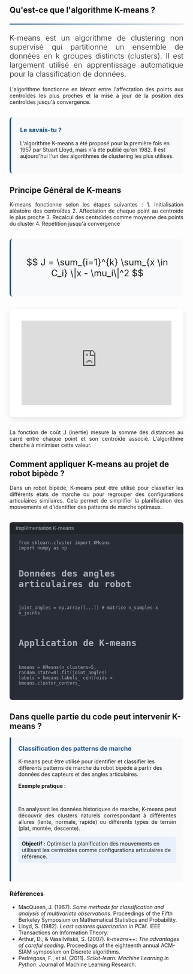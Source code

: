 <!-- TEMPLATE POUR LES NOTIONS IMPORTANTES ALGO BASE SUR K-MEANS -->

<!-- KaTeX CDN -->
<link rel="stylesheet" href="https://cdn.jsdelivr.net/npm/katex@0.16.8/dist/katex.min.css">
<script defer src="https://cdn.jsdelivr.net/npm/katex@0.16.8/dist/katex.min.js"></script>
<script defer src="https://cdn.jsdelivr.net/npm/katex@0.16.8/dist/contrib/auto-render.min.js"
    onload="renderMathInElement(document.body);"></script>

<style>
:root {
    --primary-color: rgb(28, 80, 131);
    --secondary-color: rgb(28, 80, 131);
    --accent-color: rgb(28, 80, 131);
}

.kmeans-container {
    max-width: 1200px;
    margin: 0 auto;
    padding: 20px;
}

.math-equation {
    font-size: 1.5rem;
    text-align: center;
    margin: 2rem 0;
    padding: 1.5rem;
    background-color: #f8f9fa;
    border-radius: 8px;
    border-left: 4px solid var(--primary-color);
}

.diagram-container {
    background-color: white;
    padding: 2rem;
    border-radius: 10px;
    box-shadow: 0 5px 15px rgba(0,0,0,0.1);
    margin: 2rem 0;
    text-align: center;
}

.did-you-know {
    background-color: #f8f9fa;
    border-left: 4px solid var(--primary-color);
    border-radius: 8px;
    padding: 1.5rem;
    margin: 2rem 0;
}

.application-card {
    background: #f8f9fa;
    border-left: 4px solid rgb(28, 80, 131);
    padding: 1.2rem;
    border-radius: 0 4px 4px 0;
    margin-bottom: 1rem;
}

.application-card h3 {
    margin-top: 0;
    color: rgb(28, 80, 131);
}

.goal {
    background: #e8f0fe;
    padding: 0.6rem;
    border-radius: 4px;
    margin: 0.8rem 0;
}

.goal .label {
    font-weight: bold;
    color: var(white);
}

.note {
    font-size: 0.9em;
    color: #666;
    margin-top: 0.8rem;
}

.did-you-know h3 {
    color: var(--primary-color);
    margin-top: 0;
}

.justified-text {
    text-align: justify;
}

.code-container {
    background-color: #282c34;
    color: #abb2bf;
    border-radius: 8px;
    padding: 1.5rem;
    font-family: 'Consolas', 'Monaco', monospace;
    margin: 2rem 0;
    position: relative;
    overflow-x: auto;
}

.code-header {
    background-color: #21252b;
    padding: 0.5rem 1rem;
    border-radius: 8px 8px 0 0;
    margin: -1.5rem -1.5rem 1rem -1.5rem;
    display: flex;
    justify-content: space-between;
    align-items: center;
    color: #abb2bf;
    font-family: sans-serif;
}

.code-header button {
    background: none;
    border: none;
    color: inherit;
    cursor: pointer;
    font-size: 1rem;
}

.code-header button:hover {
    color: white;
}

pre {
    margin: 0;
    white-space: pre-wrap;
    word-wrap: break-word;
}

code {
    font-family: 'Consolas', 'Monaco', monospace;
}

.img-fluid {
    max-width: 100%;
    height: auto;
}

.text-muted {
    color: #6c757d;
}

.lead {
    font-size: 1.25rem;
    font-weight: 300;
}

hr {
    border: none;
    height: 2px;
    background: linear-gradient(90deg, var(--primary-color), rgba(28, 80, 131, 0.2));
    margin: 1.5rem 0;
}
</style>

<div class="kmeans-container">
    <!-- Introduction -->
    <section id="introduction">
        <h2>Qu'est-ce que l'algorithme K-means ?</h2>
        <hr>
        <p class="lead justified-text">
            K-means est un algorithme de clustering non supervisé qui partitionne un ensemble de données en k groupes distincts (clusters). Il est largement utilisé en apprentissage automatique pour la classification de données.
        </p>
        <p class="justified-text">
            L'algorithme fonctionne en itérant entre l'affectation des points aux centroïdes les plus proches et la mise à jour de la position des centroïdes jusqu'à convergence.
        </p>
        <div class="did-you-know">
            <h3>Le savais-tu ?</h3>
            <p>
                L'algorithme K-means a été proposé pour la première fois en 1957 par Stuart Lloyd, mais n'a été publié qu'en 1982. Il est aujourd'hui l'un des algorithmes de clustering les plus utilisés.
            </p>
        </div>
    </section>
    <!-- Principe Général -->
    <section id="principe">
        <h2>Principe Général de K-means</h2>
        <p class="justified-text">
            K-means fonctionne selon les étapes suivantes :
            1. Initialisation aléatoire des centroïdes
            2. Affectation de chaque point au centroïde le plus proche
            3. Recalcul des centroïdes comme moyenne des points du cluster
            4. Répétition jusqu'à convergence
        </p>
        <div class="math-equation">
            <p>$$ J = \sum_{i=1}^{k} \sum_{x \in C_i} \|x - \mu_i\|^2 $$</p>
        </div>
        <div class="diagram-container">
            <div style="position: relative; padding-bottom: 56.25%; height: 0; overflow: hidden;">
                <iframe width="560" height="315"  src="https://www.youtube.com/embed/R2e3Ls9H_fc" title="K-means vizualisation" frameborder="0"  allow="accelerometer; autoplay; clipboard-write; encrypted-media; gyroscope; picture-in-picture"  allowfullscreen style="position: absolute; top: 0; left: 0; width: 100%; height: 100%;"></iframe>
            </div>
        </div>
        <p class="justified-text">
            La fonction de coût J (inertie) mesure la somme des distances au carré entre chaque point et son centroïde associé. L'algorithme cherche à minimiser cette valeur.
        </p>
    </section>
    <!-- Application au projet -->
    <section id="application_projet">
        <h2>Comment appliquer K-means au projet de robot bipède ?</h2>
        <p class="justified-text">
            Dans un robot bipède, K-means peut être utilisé pour classifier les différents états de marche ou pour regrouper des configurations articulaires similaires. Cela permet de simplifier la planification des mouvements et d'identifier des patterns de marche optimaux.
        </p>
    </section>
    <div class="code-container">
        <div class="code-header">
            <span>Implémentation K-means</span>
        </div>
        <pre><code>from sklearn.cluster import KMeans
import numpy as np

# Données des angles articulaires du robot
joint_angles = np.array([...])  # matrice n_samples x n_joints

# Application de K-means
kmeans = KMeans(n_clusters=5, random_state=0).fit(joint_angles)
labels = kmeans.labels_
centroids = kmeans.cluster_centers_</code></pre>
    </div>
    <h2>Dans quelle partie du code peut intervenir K-means ?</h2>
    <div class="kmeans-application">
        <div class="application-card">
            <h3>Classification des patterns de marche</h3>
            <p>K-means peut être utilisé pour identifier et classifier les différents patterns de marche du robot bipède à partir des données des capteurs et des angles articulaires.</p>
            <p style="text-align: justify;"><strong>Exemple pratique :</strong></p>            
                <p style="text-align: justify;">En analysant les données historiques de marche, K-means peut découvrir des clusters naturels correspondant à différentes allures (lente, normale, rapide) ou différents types de terrain (plat, montée, descente).</p>
            <div class="goal">
                <span class="label">Objectif :</span> Optimiser la planification des mouvements en utilisant les centroïdes comme configurations articulaires de référence.
        </div>        
    </div>
</div>

<h3>Références</h3> <!--Style APA-->
<ul>
  <li>MacQueen, J. (1967). <cite>Some methods for classification and analysis of multivariate observations</cite>. Proceedings of the Fifth Berkeley Symposium on Mathematical Statistics and Probability.</li>
  <li>Lloyd, S. (1982). <cite>Least squares quantization in PCM</cite>. IEEE Transactions on Information Theory.</li>
  <li>Arthur, D., & Vassilvitskii, S. (2007). <cite>k-means++: The advantages of careful seeding</cite>. Proceedings of the eighteenth annual ACM-SIAM symposium on Discrete algorithms.</li>
  <li>Pedregosa, F., et al. (2011). <cite>Scikit-learn: Machine Learning in Python</cite>. Journal of Machine Learning Research.</li>
</ul>